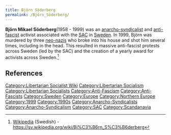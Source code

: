 ```yaml
---
title: Björn Söderberg
permalink: /Björn_Söderberg/
---
```


**Björn Mikael Söderberg**(1958 - 1999) was an
[anarcho-syndicalist](Anarcho-Syndicalism.md "wikilink") and
[anti-fascist](Anti-Fascism.md "wikilink") activist associated with the
[SAC](Central_Organisation_of_the_Workers_of_Sweden.md "wikilink") in
[Sweden](Sweden.md "wikilink"). In 1999, Björn was murdered by three
[neo-nazis](Fascism.md "wikilink") who broke into his house and shot him
several times, including in the head. This resulted in massive
anti-fascist protests across Sweden (led by the SAC) and the creation of
a yearly award for activists across Sweden.[^1]

## References

<references />

[Category:Libertarian Socialist
Wiki](Category:Libertarian_Socialist_Wiki.md "wikilink")
[Category:Libertarian
Socialism](Category:Libertarian_Socialism.md "wikilink")
[Category:Libertarian
Socialists](Category:Libertarian_Socialists.md "wikilink")
[Category:Anti-Fascism](Category:Anti-Fascism.md "wikilink")
[Category:Anti-Fascists](Category:Anti-Fascists.md "wikilink")
[Category:Sweden](Category:Sweden.md "wikilink")
[Category:Europe](Category:Europe.md "wikilink") [Category:Northern
Europe](Category:Northern_Europe.md "wikilink")
[Category:1999](Category:1999.md "wikilink")
[Category:1990s](Category:1990s.md "wikilink")
[Category:Anarcho-Syndicalists](Category:Anarcho-Syndicalists.md "wikilink")
[Category:Anarcho-Syndicalism](Category:Anarcho-Syndicalism.md "wikilink")
[Category:SAC](Category:SAC.md "wikilink")
[Category:Scandanavia](Category:Scandanavia.md "wikilink")

[^1]: [Wikipedia](Wikipedia.md "wikilink") (Swedish) -
    <https://sv.wikipedia.org/wiki/Bj%C3%B6rn_S%C3%B6derberg>